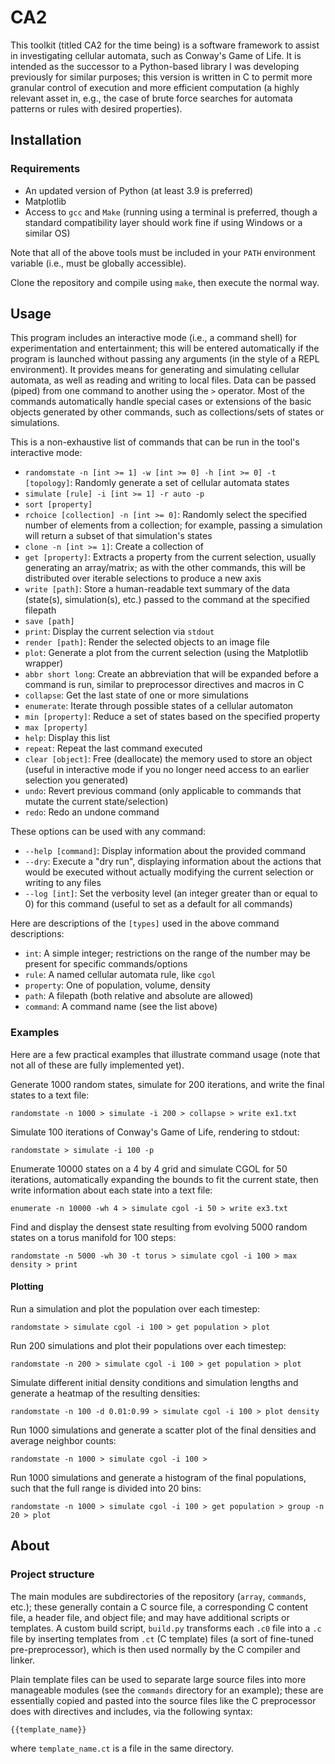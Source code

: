 # CA2

This toolkit (titled CA2 for the time being) is a software framework to assist in investigating cellular automata, such as Conway's Game of Life. It is intended as the successor to a Python-based library I was developing previously for similar purposes; this version is written in C to permit more granular control of execution and more efficient computation (a highly relevant asset in, e.g., the case of brute force searches for automata patterns or rules with desired properties).

## Installation

### Requirements

- An updated version of Python (at least 3.9 is preferred)
- Matplotlib
- Access to `gcc` and `Make` (running using a terminal is preferred, though a standard compatibility layer should work fine if using Windows or a similar OS)

Note that all of the above tools must be included in your `PATH` environment variable (i.e., must be globally accessible).

Clone the repository and compile using `make`, then execute the normal way.

## Usage

This program includes an interactive mode (i.e., a command shell) for experimentation and entertainment; this will be entered automatically if the program is launched without passing any arguments (in the style of a REPL environment). It provides means for generating and simulating cellular automata, as well as reading and writing to local files. Data can be passed (piped) from one command to another using the `>` operator. Most of the commands automatically handle special cases or extensions of the basic objects generated by other commands, such as collections/sets of states or simulations.

This is a non-exhaustive list of commands that can be run in the tool's interactive mode:

- `randomstate -n [int >= 1] -w [int >= 0] -h [int >= 0] -t [topology]`: Randomly generate a set of cellular automata states
- `simulate [rule] -i [int >= 1] -r auto -p`
- `sort [property]`
- `rchoice [collection] -n [int >= 0]`: Randomly select the specified number of elements from a collection; for example, passing a simulation will return a subset of that simulation's states
- `clone -n [int >= 1]`: Create a collection of 
- `get [property]`: Extracts a property from the current selection, usually generating an array/matrix; as with the other commands, this will be distributed over iterable selections to produce a new axis
- `write [path]`: Store a human-readable text summary of the data (state(s), simulation(s), etc.) passed to the command at the specified filepath
- `save [path]`
- `print`: Display the current selection via `stdout`
- `render [path]`: Render the selected objects to an image file
- `plot`: Generate a plot from the current selection (using the Matplotlib wrapper)
- `abbr short long`: Create an abbreviation that will be expanded before a command is run, similar to preprocessor directives and macros in C
- `collapse`: Get the last state of one or more simulations
- `enumerate`: Iterate through possible states of a cellular automaton
- `min [property]`: Reduce a set of states based on the specified property
- `max [property]`
- `help`: Display this list
- `repeat`: Repeat the last command executed
- `clear [object]`: Free (deallocate) the memory used to store an object (useful in interactive mode if you no longer need access to an earlier selection you generated)
- `undo`: Revert previous command (only applicable to commands that mutate the current state/selection)
- `redo`: Redo an undone command

These options can be used with any command:

- `--help [command]`: Display information about the provided command
- `--dry`: Execute a "dry run", displaying information about the actions that would be executed without actually modifying the current selection or writing to any files
- `--log [int]`: Set the verbosity level (an integer greater than or equal to 0) for this command (useful to set as a default for all commands)

Here are descriptions of the `[types]` used in the above command descriptions:

- `int`: A simple integer; restrictions on the range of the number may be present for specific commands/options
- `rule`: A named cellular automata rule, like `cgol`
- `property`: One of population, volume, density
- `path`: A filepath (both relative and absolute are allowed)
- `command`: A command name (see the list above)

### Examples

Here are a few practical examples that illustrate command usage (note that not all of these are fully implemented yet).

Generate 1000 random states, simulate for 200 iterations, and write the final states to a text file:

```
randomstate -n 1000 > simulate -i 200 > collapse > write ex1.txt
```

Simulate 100 iterations of Conway's Game of Life, rendering to stdout:

```
randomstate > simulate -i 100 -p
```

Enumerate 10000 states on a 4 by 4 grid and simulate CGOL for 50 iterations, automatically expanding the bounds to fit the current state, then write information about each state into a text file:

```
enumerate -n 10000 -wh 4 > simulate cgol -i 50 > write ex3.txt
```

Find and display the densest state resulting from evolving 5000 random states on a torus manifold for 100 steps:

```
randomstate -n 5000 -wh 30 -t torus > simulate cgol -i 100 > max density > print
```

#### Plotting

Run a simulation and plot the population over each timestep:

```
randomstate > simulate cgol -i 100 > get population > plot
```

Run 200 simulations and plot their populations over each timestep:

```
randomstate -n 200 > simulate cgol -i 100 > get population > plot
```

Simulate different initial density conditions and simulation lengths and generate a heatmap of the resulting densities:

```
randomstate -n 100 -d 0.01:0.99 > simulate cgol -i 100 > plot density
```

Run 1000 simulations and generate a scatter plot of the final densities and average neighbor counts:

```
randomstate -n 1000 > simulate cgol -i 100 >
```

Run 1000 simulations and generate a histogram of the final populations, such that the full range is divided into 20 bins:

```
randomstate -n 1000 > simulate cgol -i 100 > get population > group -n 20 > plot
```

## About

### Project structure

The main modules are subdirectories of the repository (`array`, `commands`, etc.); these generally contain a C source file, a corresponding C content file, a header file, and object file; and may have additional scripts or templates. A custom build script, `build.py` transforms each `.c0` file into a `.c` file by inserting templates from `.ct` (C template) files (a sort of fine-tuned pre-preprocessor), which is then used normally by the C compiler and linker.

Plain template files can be used to separate large source files into more manageable modules (see the `commands` directory for an example); these are essentially copied and pasted into the source files like the C preprocessor does with directives and includes, via the following syntax:

```
{{template_name}}
```

where `template_name.ct` is a file in the same directory.
